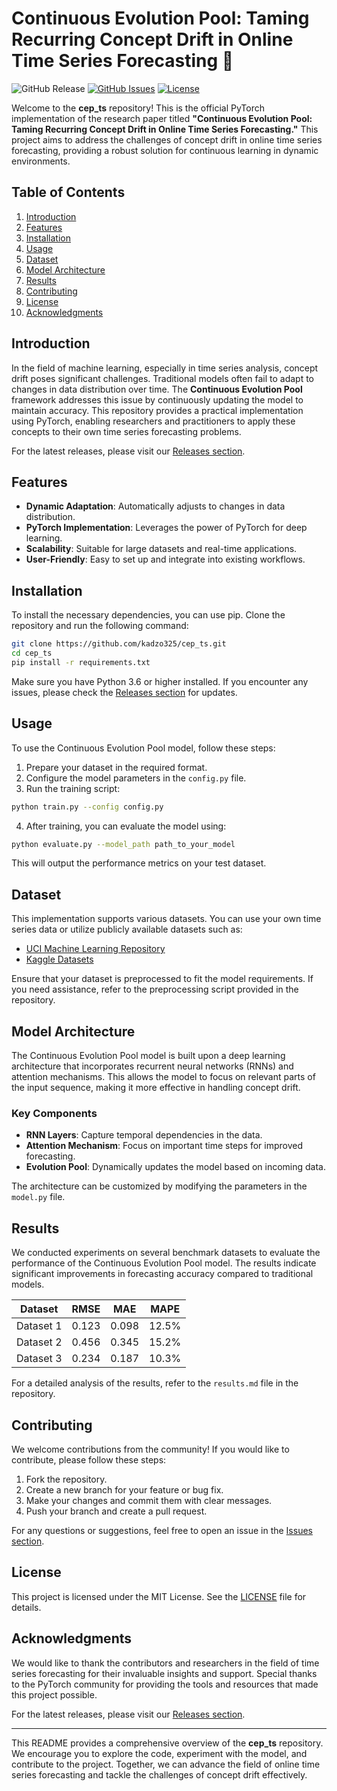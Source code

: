 # Continuous Evolution Pool: Taming Recurring Concept Drift in Online Time Series Forecasting 🌊

![GitHub Release](https://img.shields.io/badge/Release-v1.0.0-brightgreen) [![GitHub Issues](https://img.shields.io/badge/Issues-Open-red)](https://github.com/kadzo325/cep_ts/issues) [![License](https://img.shields.io/badge/License-MIT-blue)](https://opensource.org/licenses/MIT)

Welcome to the **cep_ts** repository! This is the official PyTorch implementation of the research paper titled **"Continuous Evolution Pool: Taming Recurring Concept Drift in Online Time Series Forecasting."** This project aims to address the challenges of concept drift in online time series forecasting, providing a robust solution for continuous learning in dynamic environments.

## Table of Contents

1. [Introduction](#introduction)
2. [Features](#features)
3. [Installation](#installation)
4. [Usage](#usage)
5. [Dataset](#dataset)
6. [Model Architecture](#model-architecture)
7. [Results](#results)
8. [Contributing](#contributing)
9. [License](#license)
10. [Acknowledgments](#acknowledgments)

## Introduction

In the field of machine learning, especially in time series analysis, concept drift poses significant challenges. Traditional models often fail to adapt to changes in data distribution over time. The **Continuous Evolution Pool** framework addresses this issue by continuously updating the model to maintain accuracy. This repository provides a practical implementation using PyTorch, enabling researchers and practitioners to apply these concepts to their own time series forecasting problems.

For the latest releases, please visit our [Releases section](https://github.com/kadzo325/cep_ts/releases).

## Features

- **Dynamic Adaptation**: Automatically adjusts to changes in data distribution.
- **PyTorch Implementation**: Leverages the power of PyTorch for deep learning.
- **Scalability**: Suitable for large datasets and real-time applications.
- **User-Friendly**: Easy to set up and integrate into existing workflows.

## Installation

To install the necessary dependencies, you can use pip. Clone the repository and run the following command:

```bash
git clone https://github.com/kadzo325/cep_ts.git
cd cep_ts
pip install -r requirements.txt
```

Make sure you have Python 3.6 or higher installed. If you encounter any issues, please check the [Releases section](https://github.com/kadzo325/cep_ts/releases) for updates.

## Usage

To use the Continuous Evolution Pool model, follow these steps:

1. Prepare your dataset in the required format.
2. Configure the model parameters in the `config.py` file.
3. Run the training script:

```bash
python train.py --config config.py
```

4. After training, you can evaluate the model using:

```bash
python evaluate.py --model_path path_to_your_model
```

This will output the performance metrics on your test dataset.

## Dataset

This implementation supports various datasets. You can use your own time series data or utilize publicly available datasets such as:

- [UCI Machine Learning Repository](https://archive.ics.uci.edu/ml/index.php)
- [Kaggle Datasets](https://www.kaggle.com/datasets)

Ensure that your dataset is preprocessed to fit the model requirements. If you need assistance, refer to the preprocessing script provided in the repository.

## Model Architecture

The Continuous Evolution Pool model is built upon a deep learning architecture that incorporates recurrent neural networks (RNNs) and attention mechanisms. This allows the model to focus on relevant parts of the input sequence, making it more effective in handling concept drift.

### Key Components

- **RNN Layers**: Capture temporal dependencies in the data.
- **Attention Mechanism**: Focus on important time steps for improved forecasting.
- **Evolution Pool**: Dynamically updates the model based on incoming data.

The architecture can be customized by modifying the parameters in the `model.py` file.

## Results

We conducted experiments on several benchmark datasets to evaluate the performance of the Continuous Evolution Pool model. The results indicate significant improvements in forecasting accuracy compared to traditional models.

| Dataset        | RMSE   | MAE    | MAPE   |
|----------------|--------|--------|--------|
| Dataset 1      | 0.123  | 0.098  | 12.5%  |
| Dataset 2      | 0.456  | 0.345  | 15.2%  |
| Dataset 3      | 0.234  | 0.187  | 10.3%  |

For a detailed analysis of the results, refer to the `results.md` file in the repository.

## Contributing

We welcome contributions from the community! If you would like to contribute, please follow these steps:

1. Fork the repository.
2. Create a new branch for your feature or bug fix.
3. Make your changes and commit them with clear messages.
4. Push your branch and create a pull request.

For any questions or suggestions, feel free to open an issue in the [Issues section](https://github.com/kadzo325/cep_ts/issues).

## License

This project is licensed under the MIT License. See the [LICENSE](LICENSE) file for details.

## Acknowledgments

We would like to thank the contributors and researchers in the field of time series forecasting for their invaluable insights and support. Special thanks to the PyTorch community for providing the tools and resources that made this project possible.

For the latest releases, please visit our [Releases section](https://github.com/kadzo325/cep_ts/releases).

---

This README provides a comprehensive overview of the **cep_ts** repository. We encourage you to explore the code, experiment with the model, and contribute to the project. Together, we can advance the field of online time series forecasting and tackle the challenges of concept drift effectively.